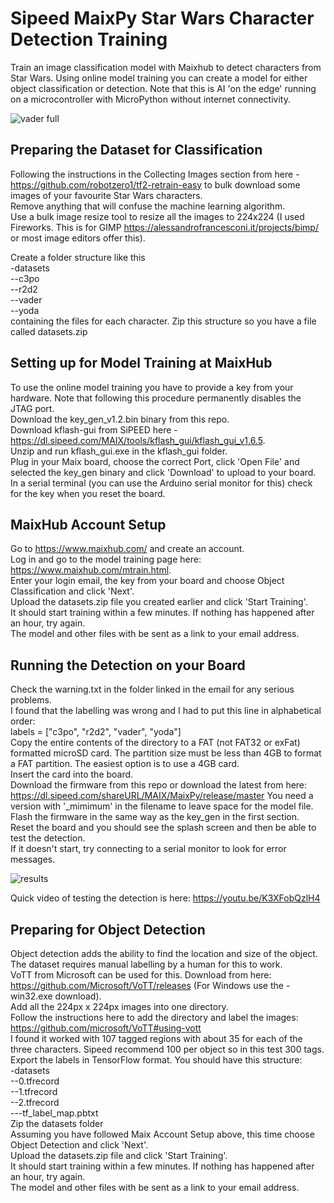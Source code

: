 # Sipeed MaixPy Star Wars Character Detection Training
Train an image classification model with Maixhub to detect characters from Star Wars. Using online model training you can create a model for either object classification or detection. Note that this is AI 'on the edge' running on a microcontroller with MicroPython without internet connectivity.

![vader full](https://user-images.githubusercontent.com/60509953/106392797-d663ce80-63f3-11eb-8ffc-e784ee890f65.jpg)

## Preparing the Dataset for Classification
Following the instructions in the Collecting Images section from here - https://github.com/robotzero1/tf2-retrain-easy to bulk download some images of your favourite Star Wars characters.  
Remove anything that will confuse the machine learning algorithm.  
Use a bulk image resize tool to resize all the images to 224x224 (I used Fireworks. This is for GIMP https://alessandrofrancesconi.it/projects/bimp/ or most image editors offer this).

Create a folder structure like this  
-datasets  
 --c3po  
 --r2d2  
 --vader  
 --yoda  
containing the files for each character. Zip this structure so you have a file called datasets.zip  

## Setting up for Model Training at MaixHub
To use the online model training you have to provide a key from your hardware. Note that following this procedure permanently disables the JTAG port.  
Download the key_gen_v1.2.bin binary from this repo.  
Download kflash-gui from SiPEED here - https://dl.sipeed.com/MAIX/tools/kflash_gui/kflash_gui_v1.6.5.  
Unzip and run kflash_gui.exe in the kflash_gui folder.  
Plug in your Maix board, choose the correct Port, click 'Open File' and selected the key_gen binary and click 'Download' to upload to your board.  
In a serial terminal (you can use the Arduino serial monitor for this) check for the key when you reset the board.  

## MaixHub Account Setup
Go to https://www.maixhub.com/ and create an account.  
Log in and go to the model training page here: https://www.maixhub.com/mtrain.html.  
Enter your login email, the key from your board and choose Object Classification and click 'Next'.  
Upload the datasets.zip file you created earlier and click 'Start Training'.  
It should start training within a few minutes. If nothing has happened after an hour, try again.  
The model and other files with be sent as a link to your email address.  

## Running the Detection on your Board
Check the warning.txt in the folder linked in the email for any serious problems.  
I found that the labelling was wrong and I had to put this line in alphabetical order:  
labels = ["c3po", "r2d2", "vader", "yoda"]  
Copy the entire contents of the directory to a FAT (not FAT32 or exFat) formatted microSD card. The partition size must be less than 4GB to format a FAT partition. The easiest option is to use a 4GB card.  
Insert the card into the board.  
Download the firmware from this repo or download the latest from here: https://dl.sipeed.com/shareURL/MAIX/MaixPy/release/master You need a version with '_mimimum' in the filename to leave space for the model file.  
Flash the firmware in the same way as the key_gen in the first section.  
Reset the board and you should see the splash screen and then be able to test the detection.  
If it doesn't start, try connecting to a serial monitor to look for error messages.

![results](https://user-images.githubusercontent.com/60509953/106311191-0892f600-6265-11eb-9a53-b60bb8c28444.jpg)  

Quick video of testing the detection is here: https://youtu.be/K3XFobQzlH4


## Preparing for Object Detection
Object detection adds the ability to find the location and size of the object. The dataset requires manual labelling by a human for this to work.  
VoTT from Microsoft can be used for this. Download from here: https://github.com/Microsoft/VoTT/releases (For Windows use the -win32.exe download).  
Add all the 224px x 224px images into one directory.  
Follow the instructions here to add the directory and label the images: https://github.com/microsoft/VoTT#using-vott  
I found it worked with 107 tagged regions with about 35 for each of the three characters. Sipeed recommend 100 per object so in this test 300 tags.  
Export the labels in TensorFlow format. You should have this structure:  
-datasets  
 --0.tfrecord  
 --1.tfrecord  
 --2.tfrecord  
  ---tf_label_map.pbtxt  
Zip the datasets folder  
Assuming you have followed Maix Account Setup above, this time choose Object Detection and click 'Next'.  
Upload the datasets.zip file and click 'Start Training'.  
It should start training within a few minutes. If nothing has happened after an hour, try again.  
The model and other files with be sent as a link to your email address.  



